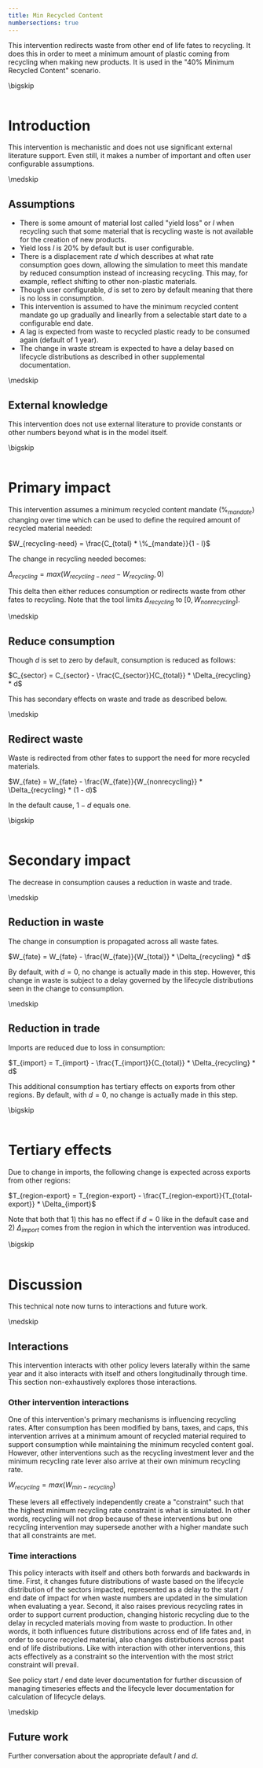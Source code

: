 ```yaml
---
title: Min Recycled Content
numbersections: true
---
```

This intervention redirects waste from other end of life fates to recycling. It does this in order to meet a minimum amount of plastic coming from recycling when making new products. It is used in the "40% Minimum Recycled Content" scenario.

\bigskip
<br>
<br>

# Introduction
This intervention is mechanistic and does not use significant external literature support. Even still, it makes a number of important and often user configurable assumptions.

\medskip
<br>

## Assumptions

- There is some amount of material lost called "yield loss" or $l$ when recycling such that some material that is recycling waste is not available for the creation of new products.
- Yield loss $l$ is 20% by default but is user configurable.
- There is a displacement rate $d$ which describes at what rate consumption goes down, allowing the simulation to meet this mandate by reduced consumption instead of increasing recycling. This may, for example, reflect shifting to other non-plastic materials.
- Though user configurable, $d$ is set to zero by default meaning that there is no loss in consumption.
- This intervention is assumed to have the minimum recycled content mandate go up gradually and linearlly from a selectable start date to a configurable end date.
- A lag is expected from waste to recycled plastic ready to be consumed again (default of 1 year).
- The change in waste stream is expected to have a delay based on lifecycle distributions as described in other supplemental documentation.

\medskip
<br>

## External knowledge
This intervention does not use external literature to provide constants or other numbers beyond what is in the model itself.

\bigskip
<br>
<br>

# Primary impact
This intervention assumes a minimum recycled content mandate ($\%_{mandate}$) changing over time which can be used to define the required amount of recycled material needed:

$W_{recycling-need} = \frac{C_{total} * \%_{mandate}}{1 - l}$

The change in recycling needed becomes:

$\Delta_{recycling} = max(W_{recycling-need} - W_{recycling}, 0)$

This delta then either reduces consumption or redirects waste from other fates to recycling. Note that the tool limits $\Delta_{recycling}$ to $[0, W_{nonrecycling}]$.

\medskip
<br>

## Reduce consumption 
Though $d$ is set to zero by default, consumption is reduced as follows:

$C_{sector} = C_{sector} - \frac{C_{sector}}{C_{total}} * \Delta_{recycling} * d$

This has secondary effects on waste and trade as described below.

\medskip
<br>

## Redirect waste
Waste is redirected from other fates to support the need for more recycled materials.

$W_{fate} = W_{fate} - \frac{W_{fate}}{W_{nonrecycling}} * \Delta_{recycling} * (1 - d)$

In the default cause, $1 - d$ equals one.

\bigskip
<br>
<br>

# Secondary impact
The decrease in consumption causes a reduction in waste and trade.

\medskip
<br>

## Reduction in waste
The change in consumption is propagated across all waste fates.

$W_{fate} = W_{fate} - \frac{W_{fate}}{W_{total}} * \Delta_{recycling} * d$

By default, with $d = 0$, no change is actually made in this step. However, this change in waste is subject to a delay governed by the lifecycle distributions seen in the change to consumption.

\medskip
<br>

## Reduction in trade
Imports are reduced due to loss in consumption:

$T_{import} = T_{import} - \frac{T_{import}}{C_{total}} * \Delta_{recycling} * d$

This additional consumption has tertiary effects on exports from other regions. By default, with $d = 0$, no change is actually made in this step.

\bigskip
<br>
<br>

# Tertiary effects
Due to change in imports, the following change is expected across exports from other regions:

$T_{region-export} = T_{region-export} - \frac{T_{region-export}}{T_{total-export}} * \Delta_{import}$

Note that both that 1) this has no effect if $d = 0$ like in the default case and 2) $\Delta_{import}$ comes from the region in which the intervention was introduced.

\bigskip
<br>
<br>

# Discussion
This technical note now turns to interactions and future work.

\medskip
<br>

## Interactions
This intervention interacts with other policy levers laterally within the same year and it also interacts with itself and others longitudinally through time. This section non-exhaustively explores those interactions.

### Other intervention interactions
One of this intervention's primary mechanisms is influencing recycling rates. After consumption has been modified by bans, taxes, and caps, this intervention arrives at a minimum amount of recycled material required to support consumption while maintaining the minimum recycled content goal. However, other interventions such as the recycling investment lever and the minimum recycling rate lever also arrive at their own minimum recycling rate.

$W_{recycling} = max(W_{min-recycling})$

These levers all effectively independently create a "constraint" such that the highest minimum recycling rate constraint is what is simulated. In other words, recycling will not drop because of these interventions but one recycling intervention may supersede another with a higher mandate such that all constraints are met.

### Time interactions
This policy interacts with itself and others both forwards and backwards in time. First, it changes future distributions of waste based on the lifecycle distribution of the sectors impacted, represented as a delay to the start / end date of impact for when waste numbers are updated in the simulation when evaluating a year. Second, it also raises previous recycling rates in order to support current production, changing historic recycling due to the delay in recycled materials moving from waste to production. In other words, it both influences future distributions across end of life fates and, in order to source recycled material, also changes distirbutions across past end of life distributions. Like with interaction with other interventions, this acts effectively as a constraint so the intervention with the most strict constraint will prevail.

See policy start / end date lever documentation for further discussion of managing timeseries effects and the lifecycle lever documentation for calculation of lifecycle delays.

\medskip
<br>

## Future work
Further conversation about the appropriate default $l$ and $d$.
